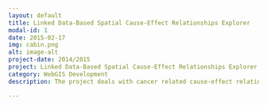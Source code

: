 ```yaml
---
layout: default
title: Linked Data-Based Spatial Cause-Effect Relationships Explorer
modal-id: 1
date: 2015-02-17
img: cabin.png
alt: image-alt
project-date: 2014/2015
project: Linked Data-Based Spatial Cause-Effect Relationships Explorer
category: WebGIS Development
description: The project deals with cancer related cause-effect relationships. Moreover, it aims to create a web-based assistance system for the exploration of cause-effect relationships of selected cancer types in a predefined geographic region. The work is a result of an external semester contribution, which was mainly focused on the modelling part (domain ontology, information aggregation).The current state is that cancer cause-effect information is available on the web as open data but in most instances nonaggregated and partially cumbersome to access. So, data collection can be the most time-consuming and expensive stage of epidemiological research. In this context, semantic technologies aid to the linkage of shared resources in a way that makes meanings explicit and automatic associations possible.<br><br>Purpose</br> The purpose of the system is to communicate spatial interdisciplinary information to the user like the distribution of emission sources of carcinogens or what kind of prevailing substances are at the same time carcinogens and cause primarily a certain cancer type, but not to make decisive analysis possible. The application presents possible causes for high cancer incidence rates in a spatial context. It does so, by using the chain linking of different variables that is encoded as linked data.<br><a href="https://github.com/lodum/CancerExplorer"><i class='fa fa-github-square'></i> Project on Github </a></br>

---
```

